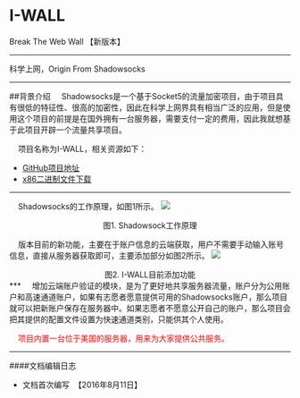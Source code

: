 # I-WALL 
Break The Web Wall 【新版本】
***
科学上网，Origin From Shadowsocks<br />
***
##背景介绍
&nbsp;&nbsp;&nbsp;&nbsp;Shadowsocks是一个基于Socket5的流量加密项目，由于项目具有很低的特征性、很高的加密性，因此在科学上网界具有相当广泛的应用，但是使用这个项目的前提是在国外拥有一台服务器，需要支付一定的费用，因此我就想基于此项目开辟一个流量共享项目。

&nbsp;&nbsp;&nbsp;&nbsp;项目名称为I-WALL，相关资源如下：

* [GitHub项目地址](https://github.com/corerman/I-WALL)
* [x86二进制文件下载](https://github.com/corerman/I-WALL/releases)<br />

---
&nbsp;&nbsp;&nbsp;&nbsp;Shadowsocks的工作原理，如图1所示。
![](http://7u2nup.com1.z0.glb.clouddn.com/content/images/2016/06/what-is-shadowsocks.png)
<center>图1. Shadowsock工作原理</center>

&nbsp;&nbsp;&nbsp;&nbsp;版本目前的新功能，主要在于账户信息的云端获取，用户不需要手动输入账号信息，直接从服务器获取即可，主要添加部分如图2所示。
![](http://7u2nup.com1.z0.glb.clouddn.com/content/images/2016/08/iwall.png)
<center>图2. I-WALL目前添加功能</center>
***
&nbsp;&nbsp;&nbsp;&nbsp;增加云端账户验证的模块，是为了更好地共享服务器流量，账户分为公用账户和高速通道账户，如果有志愿者愿意提供可用的Shadowsocks账户，那么项目就可以把新账户保存在服务器中。如果志愿者不愿意公开自己的账户，那么项目会把其提供的配置文件设置为快速通道类别，只能供其个人使用。

&nbsp;&nbsp;&nbsp;&nbsp;<font color="red">项目内置一台位于美国的服务器，用来为大家提供公共服务。</font>
***
####文档编辑日志
* 文档首次编写&nbsp;&nbsp;【2016年8月11日】
